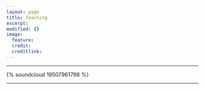 ```yaml
---
layout: page
title: Teaching
excerpt: 
modified: {} 
image:
  feature: 
  credit: 
  creditlink: 
---
```



---

{% soundcloud 19507961798 %}

---



